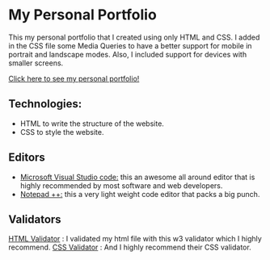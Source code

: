 # My Personal Portfolio 

This my personal portfolio that I created using only HTML and CSS. I added in the CSS file some Media Queries to have a better support for mobile in portrait and landscape modes. Also, I included support for devices with smaller screens.

[Click here to see my personal portfolio!]( https://muiasar-al-ani.github.io/personal-portfolio/ )

## Technologies:

* HTML to write the structure of the website.
* CSS to style the website.

##  Editors 

* [Microsoft Visual Studio code:]( https://visualstudio.microsoft.com/ ) this an awesome all around editor that is highly recommended by most software and web developers.
* [Notepad ++:]( https://notepad-plus-plus.org/downloads/ )  this a very light weight code editor that packs a big punch.

## Validators 
[HTML Validator]( https://validator.w3.org/ ) : I validated my html file with this w3 validator  which I highly recommend. 
[CSS Validator]( https://jigsaw.w3.org/css-validator/ ) : And I highly recommend their CSS validator.
